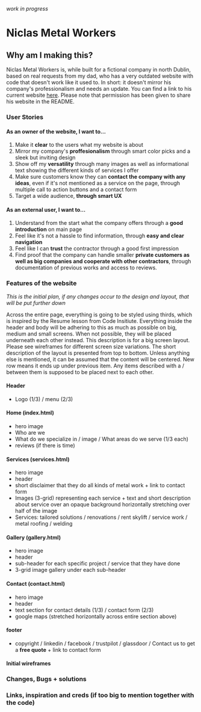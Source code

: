 *work in progress*

# Niclas Metal Workers

## Why am I making this?

Niclas Metal Workers is, while built for a fictional company in north Dublin, based on real requests from my dad, who has a very outdated website with code that doesn't work like it used to. 
In short: it doesn't mirror his company's professionalism and needs an update. You can find a link to his current website [here](http://plat-niclas.com/).
Please note that permission has been given to share his website in the README.

### User Stories

#### As an owner of the website, I want to...

1. Make it **clear** to the users what my website is about
2. Mirror my company's **proffesionalism** through smart color picks and a sleek but inviting design 
3. Show off my **versatility** through many images as well as informational text showing the different kinds of services I offer
4. Make sure customers know they can **contact the company with any ideas**, even if it's not mentioned as a service on the page, through multiple call to action buttons and a contact form
5. Target a wide audience, **through smart UX**

#### As an external user, I want to...

1. Understand from the start what the company offers through a **good introduction** on main page
2. Feel like it's not a hassle to find information, through **easy and clear navigation**
3. Feel like I can **trust** the contractor through a good first impression
4. Find proof that the company can handle smaller **private customers as well as big companies and cooperate with other contractors**, through documentation of previous works and access to reviews. 

### Features of the website
*This is the initial plan, if any changes occur to the design and layout, that will be put further down*

Across the entire page, everything is going to be styled using thirds, which is inspired by the Resume lesson from Code Insitiute.
Everything inside the header and body will be adhering to this as much as possible on big, medium and small screens. 
When not possible, they will be placed underneath each other instead.
This description is for a big screen layout. Please see wireframes for different screen size variations.
The short description of the layout is presented from top to bottom. 
Unless anything else is mentioned, it can be assumed that the content will be centered.
New row means it ends up under previous item. Any items described with a / between them is supposed to be placed next to each other.

#### Header 

* Logo (1/3) / menu (2/3)

#### Home (index.html)

* hero image
* Who are we
* What do we specialize in / image / What areas do we serve (1/3 each) 
* reviews (if there is time)

#### Services (services.html)

* hero image
* header
* short disclaimer that they do all kinds of metal work + link to contact form
* Images (3-grid) representing each service + text and short description about service over an opaque background horizontally stretching over half of the image
* Services: tailored solutions / renovations / rent skylift / service work / metal roofing / welding 

#### Gallery (gallery.html) 

* hero image
* header
* sub-header for each specific project / service that they have done
* 3-grid image gallery under each sub-header

#### Contact (contact.html)

* hero image 
* header
* text section for contact details (1/3) / contact form (2/3)
* google maps (stretched horizontally across entire section above)

#### footer 

* copyright / linkedin / facebook / trustpilot / glassdoor / Contact us to get a **free quote** + link to contact form

#### Initial wireframes

### Changes, Bugs + solutions

### Links, inspiration and creds (if too big to mention together with the code)

